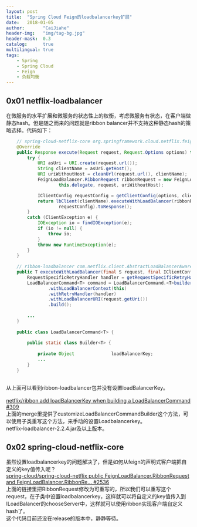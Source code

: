 ```yaml
---
layout: post
title:  "Spring Cloud Feign的loadbalancerkey扩展"
date:   2018-01-05
author:       "CaiJiahe"
header-img:   "img/tag-bg.jpg"
header-mask:  0.3
catalog:      true
multilingual: true
tags:
    - Spring
    - Spring Cloud
    - Feign
    - 负载均衡
---
```


## 0x01 netflix-loadbalancer

在微服务的水平扩展和微服务的状态性上的权衡，考虑微服务有状态，在客户端做静态hash。但是随之而来的问题就是ribbon balancer并不支持这种静态hash的策略选择。代码如下：
```java
	// spring-cloud-netflix-core org.springframework.cloud.netflix.feign.ribbon.LoadBalancerFeignClient
	@Override
	public Response execute(Request request, Request.Options options) throws IOException {
		try {
			URI asUri = URI.create(request.url());
			String clientName = asUri.getHost();
			URI uriWithoutHost = cleanUrl(request.url(), clientName);
			FeignLoadBalancer.RibbonRequest ribbonRequest = new FeignLoadBalancer.RibbonRequest(
					this.delegate, request, uriWithoutHost);

			IClientConfig requestConfig = getClientConfig(options, clientName);
			return lbClient(clientName).executeWithLoadBalancer(ribbonRequest,
					requestConfig).toResponse();
		}
		catch (ClientException e) {
			IOException io = findIOException(e);
			if (io != null) {
				throw io;
			}
			throw new RuntimeException(e);
		}
	}
	
	// ribbon-loadbalancer com.netflix.client.AbstractLoadBalancerAwareClient
	public T executeWithLoadBalancer(final S request, final IClientConfig requestConfig) throws ClientException {
        RequestSpecificRetryHandler handler = getRequestSpecificRetryHandler(request, requestConfig);
        LoadBalancerCommand<T> command = LoadBalancerCommand.<T>builder()
                .withLoadBalancerContext(this)
                .withRetryHandler(handler)
                .withLoadBalancerURI(request.getUri())
                .build();
		
		...
	}
	
	public class LoadBalancerCommand<T> {
		
		public static class Builder<T> {
			
			private Object              loadBalancerKey;
			...
		}
	}
	
```
从上面可以看到ribbon-loadbalancer包并没有设置loadBalancerKey。<br>
<br>
[netflix/ribbon add loadBalancerKey when building a LoadBalancerCommand #309](https://github.com/Netflix/ribbon/pull/309)<br>
上面的merge里提供了customizeLoadBalancerCommandBuilder这个方法，可以使用子类重写这个方法，来手动的设置Loadbalancerkey。<br>
netflix-loadbalancer-2.2.4.jar及以上版本。

## 0x02 spring-cloud-netflix-core
虽然设置loadbalancerkey的问题解决了，但是如何从feign的声明式客户端把自定义的key值传入呢？<br>
[spring-cloud/spring-cloud-netflix public FeignLoadBalancer.RibbonRequest and FeignLoadBalancer.RibbonRe… #2536](https://github.com/spring-cloud/spring-cloud-netflix/pull/2536)<br>
上面的链接里把RibbonRequest修改为可重写的，所以我们可以重写这个request，在子类中设置loadbalancerkey，这样就可以将自定义的key值传入到ILoadBalancer的chooseServer中，这样就可以使用ribbon实现客户端自定义hash了。<br>
这个代码目前还没在release的版本中，静静等待。